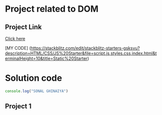 # Project related to DOM

## Project Link
[Click here](https://stackblitz.com/edit/dom-project-chaiaurcode?file=index.html)

[MY CODE] (https://stackblitz.com/edit/stackblitz-starters-gsksvu?description=HTML/CSS/JS%20Starter&file=script.js,styles.css,index.html&terminalHeight=10&title=Static%20Starter)

# Solution code
``` javascript
console.log("SONAL GHINAIYA")
```

## Project 1